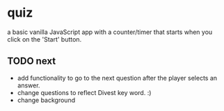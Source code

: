# quiz

a basic vanilla JavaScript app with a counter/timer that starts when you click on the 'Start' button. 

## TODO next
- add functionality to go to the next question after the player selects an answer.
- change questions to reflect Divest key word. :) 
- change background

